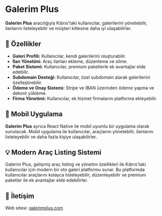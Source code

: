 # Galerim Plus

**Galerim Plus** aracılığıyla Kıbrıs'taki kullanıcılar, galerilerini yönetebilir, ilanlarını listeleyebilir ve müşteri kitlesine daha iyi ulaşabilirler.

## 🎯 Özellikler

- **Galeri Profili:** Kullanıcılar, kendi galerilerini oluşturabilir.
- **İlan Yönetimi:** Araç ilanları ekleme, düzenleme ve silme.
- **Paket Sistemi:** Kullanıcılar, premium paketlerle ek avantajlar elde edebilir.
- **Subdomain Desteği:** Kullanıcılar, özel subdomain alarak galerilerini özelleştirebilir.
- **Ödeme ve Onay Sistemi:** Stripe ve IBAN üzerinden ödeme yapma ve dekont yükleme.
- **Firma Yönetimi:** Kullanıcılar, ek hizmet firmalarını platforma ekleyebilir.

## 📱 Mobil Uygulama

**Galerim Plus** ayrıca React Native ile mobil uyumlu bir uygulama olarak sunulacak. Mobil uygulama ile kullanıcılar, araçlarını yönetebilir, ilanlarını listeleyebilir ve daha fazla kişiye ulaşabilirler.

## 💡 Modern Araç Listing Sistemi

Galerim Plus, gelişmiş araç listing ve yönetim özellikleri ile Kıbrıs'taki kullanıcılar için modern bir oto galeri platformu sunar. Bu platformda kullanıcılar araçlarını kolayca listeleyebilir, düzenleyebilir ve premium paketler ile ek avantajlar elde edebilirler.

## 🔗 İletişim

Web sitesi: [galerimplus.com](http://www.galerimplus.com)
